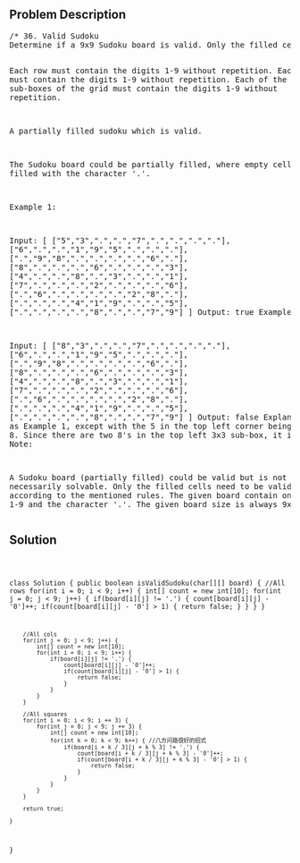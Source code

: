 <!--
<style>
  body { font-family: Arial, sans-serif; }
  .container { max-width: 500px; margin: auto; padding: 20px; }
  .comment-block { background-color: #f9f9f9; padding: 10px; border-left: 5px solid #ccc; }
  .code-block { background-color: #f4f4f4; padding: 10px; border: 1px solid #ddd; }
</style>
-->

<div class='container'>
<h2>Problem Description</h2>
<div class='comment-block'>
<pre>
/* 36. Valid Sudoku
Determine if a 9x9 Sudoku board is valid. Only the filled cells need to be validated according to the following rules:

Each row must contain the digits 1-9 without repetition.
Each column must contain the digits 1-9 without repetition.
Each of the 9 3x3 sub-boxes of the grid must contain the digits 1-9 without repetition.

A partially filled sudoku which is valid.

The Sudoku board could be partially filled, where empty cells are filled with the character '.'.

Example 1:

Input:
[
  ["5","3",".",".","7",".",".",".","."],
  ["6",".",".","1","9","5",".",".","."],
  [".","9","8",".",".",".",".","6","."],
  ["8",".",".",".","6",".",".",".","3"],
  ["4",".",".","8",".","3",".",".","1"],
  ["7",".",".",".","2",".",".",".","6"],
  [".","6",".",".",".",".","2","8","."],
  [".",".",".","4","1","9",".",".","5"],
  [".",".",".",".","8",".",".","7","9"]
]
Output: true
Example 2:

Input:
[
  ["8","3",".",".","7",".",".",".","."],
  ["6",".",".","1","9","5",".",".","."],
  [".","9","8",".",".",".",".","6","."],
  ["8",".",".",".","6",".",".",".","3"],
  ["4",".",".","8",".","3",".",".","1"],
  ["7",".",".",".","2",".",".",".","6"],
  [".","6",".",".",".",".","2","8","."],
  [".",".",".","4","1","9",".",".","5"],
  [".",".",".",".","8",".",".","7","9"]
]
Output: false
Explanation: Same as Example 1, except with the 5 in the top left corner being 
    modified to 8. Since there are two 8's in the top left 3x3 sub-box, it is invalid.
Note:

A Sudoku board (partially filled) could be valid but is not necessarily solvable.
Only the filled cells need to be validated according to the mentioned rules.
The given board contain only digits 1-9 and the character '.'.
The given board size is always 9x9.
*/
</pre>
</div>

<h2>Solution</h2>
<div class='code-block'>
<pre><code class='language-java'>

class Solution {
    public boolean isValidSudoku(char[][] board) {
        //All rows
        for(int i = 0; i < 9; i++) {
            int[] count = new int[10];
            for(int j = 0; j < 9; j++) {
                if(board[i][j] != '.') {
                    count[board[i][j] - '0']++;
                    if(count[board[i][j] - '0'] > 1) {
                        return false;
                    }
                }
            } 
        }
        
        //All cols
        for(int j = 0; j < 9; j++) {
            int[] count = new int[10];
            for(int i = 0; i < 9; i++) {
                if(board[i][j] != '.') {
                    count[board[i][j] - '0']++;
                    if(count[board[i][j] - '0'] > 1) {
                        return false;
                    }
                }
            } 
        }

        //All squares
        for(int i = 0; i < 9; i += 3) {
            for(int j = 0; j < 9; j += 3) {
                int[] count = new int[10];
                for(int k = 0; k < 9; k++) { //八方问路很好的招式
                    if(board[i + k / 3][j + k % 3] != '.') {
                        count[board[i + k / 3][j + k % 3] - '0']++;
                        if(count[board[i + k / 3][j + k % 3] - '0'] > 1) {
                            return false;
                        }             
                    }
                }
            }
        }
        
        return true;
  
    }
}</code></pre>
</div>
</div>
